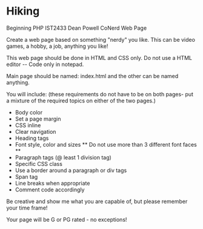 # Hiking
Beginning PHP  IST2433  Dean Powell
CoNerd Web Page

Create a web page based on something "nerdy" you like.  This can be video games, a hobby, a job, anything you like!

This web page should be done in HTML and CSS only.  Do not use a HTML editor -- Code only in notepad.

Main page should be named: index.html and the other can be named anything.

You will include: (these requirements do not have to be on both pages-
put a mixture of the required topics on either of the two pages.)

- Body color
- Set a page margin
- CSS inline
- Clear navigation
- Heading tags
- Font style, color and sizes ** Do not use more than 3 different font faces **
- Paragraph tags (@ least 1 division tag)
- Specific CSS class
- Use a border around a paragraph or div tags
- Span tag
- Line breaks when appropriate
- Comment code accordingly

Be creative and show me what you are capable of, but please remember your time frame!

Your page will be G or PG rated - no exceptions!
